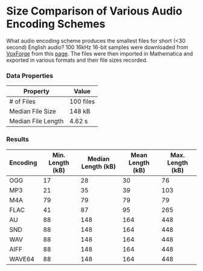 # Size Comparison of Various Audio Encoding Schemes

What audio encoding scheme produces the smallest files for short (<30 second) English audio? 100 16kHz 16-bit samples were downloaded from [VoxForge](http://www.voxforge.org/) from this [page](http://www.repository.voxforge1.org/downloads/SpeechCorpus/Trunk/Audio/Main/16kHz_16bit/). The files were then imported in Mathematica and exported in various formats and their file sizes recorded.

### Data Properties

| Property | Value |
| --- | --- |
| # of Files | 100 files |
| Median File Size | 148 kB |
| Median File Length | 4.62 s |

### Results

| Encoding | Min. Length (kB) | Median Length (kB) | Mean Length (kB) | Max. Length (kB) |
| --- | --- | --- | --- | --- |
| OGG | 17 | 28 | 30 | 76 | 
| MP3 | 21 | 35 | 39 | 103 | 
| M4A | 79 | 79 | 79 | 79 | 
| FLAC | 41 | 87 | 95 | 265 | 
| AU | 88 | 148 | 164 | 448 | 
| SND | 88 | 148 | 164 | 448 | 
| WAV | 88 | 148 | 164 | 448 | 
| AIFF | 88 | 148 | 164 | 448 | 
| WAVE64 | 88 | 148 | 164 | 448 | 
